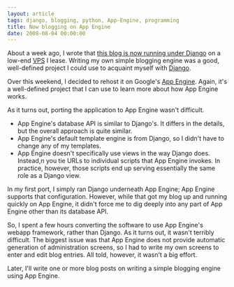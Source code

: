 ```yaml
---
layout: article
tags: django, blogging, python, App-Engine, programming
title: Now blogging on App Engine
date: 2008-08-04 00:00:00
---
```


About a week ago, I wrote that [this blog is now running under Django][] on
a low-end [VPS][] I lease. Writing my own simple blogging engine was a
good, well-defined project I could use to acquaint myself with [Django][].

Over this weekend, I decided to rehost it on Google's [App Engine][].
Again, it's a well-defined project that I can use to learn more about how
App Engine works.

As it turns out, porting the application to App Engine wasn't
difficult.

- App Engine's database API is similar to Django's. It differs in
  the details, but the overall approach is quite similar.
- App Engine's default template engine is from Django, so I
  didn't have to change any of my templates.
- App Engine doesn't specifically use views in the way Django
  does. Instead,n you tie URLs to individual scripts that App Engine
  invokes. In practice, however, those scripts end up serving
  essentially the same role as a Django view.

In my first port, I simply ran Django underneath App Engine; App
Engine supports that configuration. However, while that got my blog
up and running quickly on App Engine, it didn't force me to dig
deeply into any part of App Engine other than its database API.

So, I spent a few hours converting the software to use App Engine's
webapp framework, rather than Django. As it turns out, it wasn't
terribly difficult. The biggest issue was that App Engine does not
provide automatic generation of administration screens, so I had to
write my own screens to enter and edit blog entries. All told,
however, it wasn't a big effort.

Later, I'll write one or more blog posts on writing a simple
blogging engine using App Engine.

[this blog is now running under Django]: /id/73/
[VPS]: http://onlinebusiness.about.com/od/webhosting/g/vps.htm
[Django]: http://www.djangoproject.com/
[App Engine]: http://appengine.google.com/
